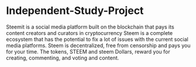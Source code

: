# Independent-Study-Project

Steemit is a social media platform built on the blockchain that pays its content creators and curators in cryptocurrency Steem is a complete ecosystem that has the potential to fix a lot of issues with the current social media platforms. Steem is decentralized, free from censorship and pays you for your time. The tokens, STEEM and steem Dollars, reward you for creating, commenting, and voting and content. 
